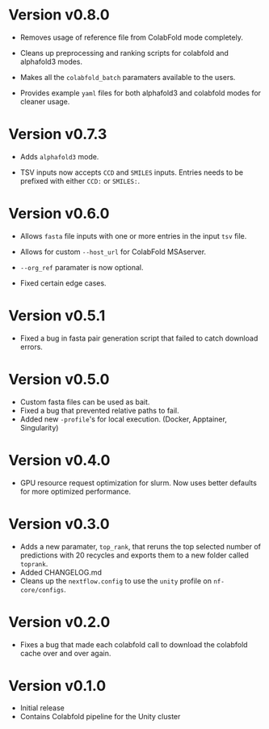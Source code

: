 # Version v0.8.0

- Removes usage of reference file from ColabFold mode completely.

- Cleans up preprocessing and ranking scripts for colabfold and alphafold3 modes.

- Makes all the `colabfold_batch` paramaters available to the users.

- Provides example `yaml` files for both alphafold3 and colabfold modes for cleaner usage.

# Version v0.7.3

- Adds `alphafold3` mode.

- TSV inputs now accepts `CCD` and `SMILES` inputs. Entries needs to be prefixed with either `CCD:` or `SMILES:`.

# Version v0.6.0

- Allows `fasta` file inputs with one or more entries in the input `tsv` file.

- Allows for custom `--host_url` for ColabFold MSAserver.

- `--org_ref` paramater is now optional.

- Fixed certain edge cases.

# Version v0.5.1

- Fixed a bug in fasta pair generation script that failed to catch download errors.

# Version v0.5.0

- Custom fasta files can be used as bait.
- Fixed a bug that prevented relative paths to fail.
- Added new `-profile`'s for local execution. (Docker, Apptainer, Singularity)

# Version v0.4.0

- GPU resource request optimization for slurm. Now uses better defaults for more optimized performance.

# Version v0.3.0

- Adds a new paramater, `top_rank`, that reruns the top selected number of predictions with 20 recycles and exports them to a new folder called `toprank`.
- Added CHANGELOG.md
- Cleans up the `nextflow.config` to use the `unity` profile on `nf-core/configs`.

# Version v0.2.0

- Fixes a bug that made each colabfold call to download the colabfold cache over and over again.

# Version v0.1.0

- Initial release
- Contains Colabfold pipeline for the Unity cluster
